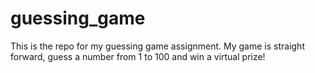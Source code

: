 # guessing_game
This is the repo for my guessing game assignment.
 My game is straight forward, guess a number from 1 to 100 and win a virtual prize!
